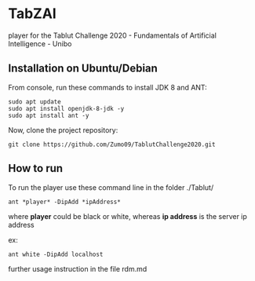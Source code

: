 # TabZAI

player for the Tablut Challenge 2020 - Fundamentals of Artificial Intelligence - Unibo

## Installation on Ubuntu/Debian 

From console, run these commands to install JDK 8 and ANT:

```
sudo apt update
sudo apt install openjdk-8-jdk -y
sudo apt install ant -y
```

Now, clone the project repository:

```
git clone https://github.com/Zumo09/TablutChallenge2020.git
```

## How to run

To run the player use these command line in the folder ./Tablut/

```
ant *player* -DipAdd *ipAddress*
```
  
where **player** could be black or white, whereas **ip address** is the server ip address

ex:

```
ant white -DipAdd localhost
```

further usage instruction in the file rdm.md
